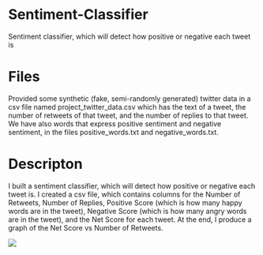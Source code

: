 # Sentiment-Classifier
Sentiment classifier, which will detect how positive or negative each tweet is


# Files
Provided some synthetic (fake, semi-randomly generated) twitter data in a csv file named project_twitter_data.csv which has the text of a tweet, the number of retweets of that tweet, and the number of replies to that tweet. We have also words that express positive sentiment and negative sentiment, in the files positive_words.txt and negative_words.txt.

# Descripton
I built a sentiment classifier, which will detect how positive or negative each tweet is. I created a csv file, which contains columns for the Number of Retweets, Number of Replies, Positive Score (which is how many happy words are in the tweet), Negative Score (which is how many angry words are in the tweet), and the Net Score for each tweet. At the end, I produce a graph of the Net Score vs Number of Retweets.

![](file:///Users/user/Desktop/Screen%20Shot%202021-08-26%20at%2017.54.11.png)


